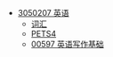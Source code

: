 - [3050207 英语](README.md)
  - [词汇](vocabulary.md)
  - [PETS4](PETS4.md)
  - [00597 英语写作基础](00597.md)
